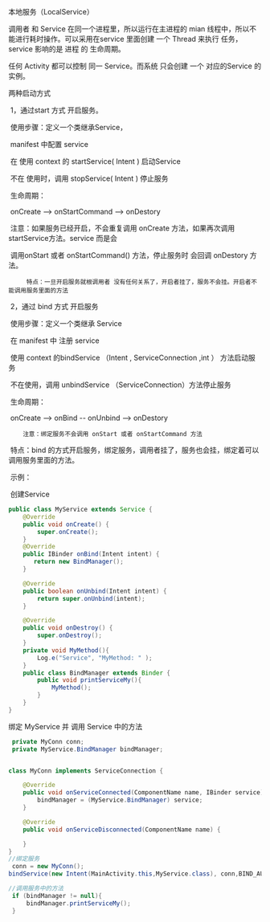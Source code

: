 本地服务（LocalService）

调用者 和 Service 在同一个进程里，所以运行在主进程的 mian 线程中，所以不能进行耗时操作。可以采用在service 里面创建 一个 Thread 来执行 任务，service 影响的是 进程 的 生命周期。

任何 Activity 都可以控制 同一 Service。而系统 只会创建 一个 对应的Service 的实例。

两种启动方式

​	1，通过start 方式 开启服务。

​		使用步骤：定义一个类继承Service，

​				  manifest 中配置 service 

​				  在 使用 context 的 startService( Intent ) 启动Service

​				  不在 使用时，调用 stopService( Intent ) 停止服务

​		 生命周期：

​				  onCreate --> onStartCommand --> onDestory

​			注意：如果服务已经开启，不会重复调用 onCreate 方法，如果再次调用 startService方法。service 而是会  			

​			调用onStart 或者 onStartCommand() 方法，停止服务时 会回调 onDestory 方法。

 		 特点：一旦开启服务就根调用者 没有任何关系了，开启者挂了，服务不会挂。开启者不能调用服务里面的方法

​	2，通过 bind 方式 开启服务

​		使用步骤：定义一个类继承 Service

​				  在 manifest 中 注册 service

​				  使用 context 的bindService （Intent , ServiceConnection ,int ） 方法启动服务

​				  不在使用，调用 unbindService （ServiceConnection）方法停止服务

​		生命周期：

​				  onCreate --> onBind -- onUnbind --> onDestory 

 		注意：绑定服务不会调用 onStart 或者 onStartCommand 方法

​		特点：bind 的方式开启服务，绑定服务，调用者挂了，服务也会挂，绑定着可以调用服务里面的方法。

​	示例：

​	创建Service

```java
public class MyService extends Service {
    @Override
    public void onCreate() {
        super.onCreate();
    }
    @Override
    public IBinder onBind(Intent intent) {
       return new BindManager();
    }

    @Override
    public boolean onUnbind(Intent intent) {
        return super.onUnbind(intent);
    }

    @Override
    public void onDestroy() {
        super.onDestroy();
    }
    private void MyMethod(){
        Log.e("Service", "MyMethod: " );
    }
    public class BindManager extends Binder {
        public void printServiceMy(){
            MyMethod();
        }
    }
}
```

绑定 MyService 并 调用 Service 中的方法

```java
 private MyConn conn;
 private MyService.BindManager bindManager;


class MyConn implements ServiceConnection {

    @Override
    public void onServiceConnected(ComponentName name, IBinder service) {
        bindManager = (MyService.BindManager) service;
    }

    @Override
    public void onServiceDisconnected(ComponentName name) {

    }
}
//绑定服务
 conn = new MyConn();
bindService(new Intent(MainActivity.this,MyService.class), conn,BIND_AUTO_CREATE);

//调用服务中的方法
 if (bindManager != null){
     bindManager.printServiceMy();
 }

```

